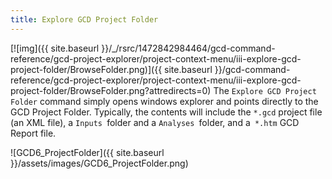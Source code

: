 ```yaml
---
title: Explore GCD Project Folder
---
```


[![img]({{ site.baseurl }}/_/rsrc/1472842984464/gcd-command-reference/gcd-project-explorer/project-context-menu/iii-explore-gcd-project-folder/BrowseFolder.png)]({{ site.baseurl }}/gcd-command-reference/gcd-project-explorer/project-context-menu/iii-explore-gcd-project-folder/BrowseFolder.png?attredirects=0) The `Explore GCD Project Folder` command simply opens windows explorer and points directly to the GCD Project Folder. Typically, the contents will include the `*.gcd` project file (an XML file), a `Inputs `folder and a `Analyses `folder, and a` *.htm` GCD Report file.

![GCD6_ProjectFolder]({{ site.baseurl }}/assets/images/GCD6_ProjectFolder.png)